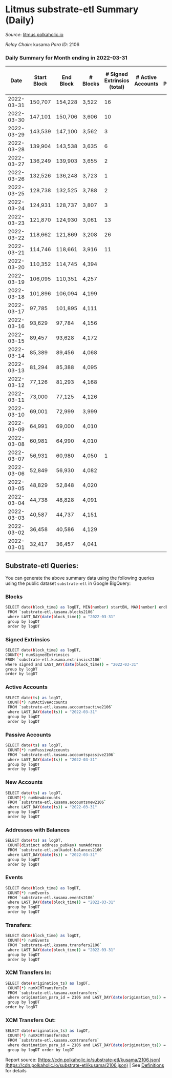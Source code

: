 # Litmus substrate-etl Summary (Daily)

_Source_: [litmus.polkaholic.io](https://litmus.polkaholic.io)

*Relay Chain*: kusama
*Para ID*: 2106



### Daily Summary for Month ending in 2022-03-31


| Date | Start Block | End Block | # Blocks | # Signed Extrinsics (total) | # Active Accounts | # Passive | # New | # Addresses with Balances | # Events | # Transfers | # XCM Transfers In | # XCM Transfers Out | Issues | 
| ---- | ----------- | --------- | -------- | --------------------------- | ----------------- | --------- | ----- | ------------------------- | -------- | ----------- | ------------------ | ------------------- | ------ |
| 2022-03-31 | 150,707 | 154,228 | 3,522 | 16 |  |  |  | 3,821 | 7,113 |   |   |   |  |
| 2022-03-30 | 147,101 | 150,706 | 3,606 | 10 |  |  |  | 3,821 | 7,236 | 2,971 ($116,008.84) |   |   |  |
| 2022-03-29 | 143,539 | 147,100 | 3,562 | 3 |  |  |  | 875 | 7,138 |   |   |   |  |
| 2022-03-28 | 139,904 | 143,538 | 3,635 | 6 |  |  |  | 875 | 7,296 |   |   |   |  |
| 2022-03-27 | 136,249 | 139,903 | 3,655 | 2 |  |  |  | 875 | 7,320 |   |   |   |  |
| 2022-03-26 | 132,526 | 136,248 | 3,723 | 1 |  |  |  | 875 | 7,452 |   |   |   |  |
| 2022-03-25 | 128,738 | 132,525 | 3,788 | 2 |  |  |  | 875 | 7,586 |   |   |   |  |
| 2022-03-24 | 124,931 | 128,737 | 3,807 | 3 |  |  |  | 875 | 7,628 |   |   |   |  |
| 2022-03-23 | 121,870 | 124,930 | 3,061 | 13 |  |  |  | 875 | 6,176 |   |   |   |  |
| 2022-03-22 | 118,662 | 121,869 | 3,208 | 26 |  |  |  | 875 | 6,522 |   |   |   |  |
| 2022-03-21 | 114,746 | 118,661 | 3,916 | 11 |  |  |  | 875 | 12,178 | 859 ($426,996.55) |   |   |  |
| 2022-03-20 | 110,352 | 114,745 | 4,394 |  |  |  |  | 16 | 8,790 |   |   |   |  |
| 2022-03-19 | 106,095 | 110,351 | 4,257 |  |  |  |  | 16 | 8,517 |   |   |   |  |
| 2022-03-18 | 101,896 | 106,094 | 4,199 |  |  |  |  | 16 | 8,400 |   |   |   |  |
| 2022-03-17 | 97,785 | 101,895 | 4,111 |  |  |  |  | 16 | 8,227 |   |   |   |  |
| 2022-03-16 | 93,629 | 97,784 | 4,156 |  |  |  |  | 16 | 8,314 |   |   |   |  |
| 2022-03-15 | 89,457 | 93,628 | 4,172 |  |  |  |  | 16 | 8,347 |   |   |   |  |
| 2022-03-14 | 85,389 | 89,456 | 4,068 |  |  |  |  | 16 | 8,138 |   |   |   |  |
| 2022-03-13 | 81,294 | 85,388 | 4,095 |  |  |  |  | 16 | 8,192 |   |   |   |  |
| 2022-03-12 | 77,126 | 81,293 | 4,168 |  |  |  |  | 16 | 8,339 |   |   |   |  |
| 2022-03-11 | 73,000 | 77,125 | 4,126 |  |  |  |  | 16 | 8,254 |   |   |   |  |
| 2022-03-10 | 69,001 | 72,999 | 3,999 |  |  |  |  | 16 | 8,000 |   |   |   |  |
| 2022-03-09 | 64,991 | 69,000 | 4,010 |  |  |  |  | 16 | 8,022 |   |   |   |  |
| 2022-03-08 | 60,981 | 64,990 | 4,010 |  |  |  |  | 16 | 8,023 |   |   |   |  |
| 2022-03-07 | 56,931 | 60,980 | 4,050 | 1 |  |  |  | 16 | 8,103 |   |   |   |  |
| 2022-03-06 | 52,849 | 56,930 | 4,082 |  |  |  |  | 16 | 8,166 |   |   |   |  |
| 2022-03-05 | 48,829 | 52,848 | 4,020 |  |  |  |  | 16 | 8,045 |   |   |   |  |
| 2022-03-04 | 44,738 | 48,828 | 4,091 |  |  |  |  | 16 | 8,185 |   |   |   |  |
| 2022-03-03 | 40,587 | 44,737 | 4,151 |  |  |  |  | 16 | 8,304 |   |   |   |  |
| 2022-03-02 | 36,458 | 40,586 | 4,129 |  |  |  |  | 16 | 8,260 |   |   |   |  |
| 2022-03-01 | 32,417 | 36,457 | 4,041 |  |  |  |  | 16 | 8,084 |   |   |   |  |

## Substrate-etl Queries:
You can generate the above summary data using the following queries using the public dataset `substrate-etl` in Google BigQuery:

### Blocks
```bash
SELECT date(block_time) as logDT, MIN(number) startBN, MAX(number) endBN, COUNT(*) numBlocks 
 FROM `substrate-etl.kusama.blocks2106`  
 where LAST_DAY(date(block_time)) = "2022-03-31" 
 group by logDT 
 order by logDT
```

### Signed Extrinsics
```bash
SELECT date(block_time) as logDT, 
COUNT(*) numSignedExtrinsics 
FROM `substrate-etl.kusama.extrinsics2106`  
where signed and LAST_DAY(date(block_time)) = "2022-03-31" 
group by logDT 
order by logDT
```

### Active Accounts
```bash
SELECT date(ts) as logDT, 
 COUNT(*) numActiveAccounts 
 FROM `substrate-etl.kusama.accountsactive2106` 
 where LAST_DAY(date(ts)) = "2022-03-31" 
 group by logDT 
 order by logDT
```

### Passive Accounts
```bash
SELECT date(ts) as logDT, 
 COUNT(*) numPassiveAccounts 
 FROM `substrate-etl.kusama.accountspassive2106` 
 where LAST_DAY(date(ts)) = "2022-03-31" 
 group by logDT 
 order by logDT
```

### New Accounts
```bash
SELECT date(ts) as logDT, 
 COUNT(*) numNewAccounts 
 FROM `substrate-etl.kusama.accountsnew2106` 
 where LAST_DAY(date(ts)) = "2022-03-31" 
 group by logDT
 order by logDT
```

### Addresses with Balances
```bash
SELECT date(ts) as logDT,
 COUNT(distinct address_pubkey) numAddress 
 FROM `substrate-etl.polkadot.balances2106` 
 where LAST_DAY(date(ts)) = "2022-03-31" 
 group by logDT 
 order by logDT
```

### Events
```bash
SELECT date(block_time) as logDT, 
 COUNT(*) numEvents 
 FROM `substrate-etl.kusama.events2106` 
 where LAST_DAY(date(block_time)) = "2022-03-31" 
 group by logDT 
 order by logDT
```

### Transfers:
```bash
SELECT date(block_time) as logDT, 
 COUNT(*) numEvents 
 FROM `substrate-etl.kusama.transfers2106` 
 where LAST_DAY(date(block_time)) = "2022-03-31" 
 group by logDT 
 order by logDT
```

### XCM Transfers In:
```bash
SELECT date(origination_ts) as logDT, 
 COUNT(*) numXCMTransfersIn 
 FROM `substrate-etl.kusama.xcmtransfers` 
 where origination_para_id = 2106 and LAST_DAY(date(origination_ts)) = "2022-03-31" 
 group by logDT 
order by logDT
```

### XCM Transfers Out:
```bash
SELECT date(origination_ts) as logDT, 
 COUNT(*) numXCMTransfersOut 
 FROM `substrate-etl.kusama.xcmtransfers` 
 where destination_para_id = 2106 and LAST_DAY(date(origination_ts)) = "2022-03-31" 
 group by logDT order by logDT
```


Report source: [https://cdn.polkaholic.io/substrate-etl/kusama/2106.json](https://cdn.polkaholic.io/substrate-etl/kusama/2106.json) | See [Definitions](/DEFINITIONS.md) for details
